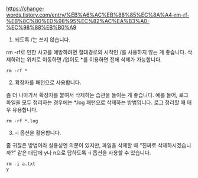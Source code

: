 https://change-words.tistory.com/entry/%EB%A6%AC%EB%88%85%EC%8A%A4-rm-rf-%EB%8C%80%ED%98%95%EC%82%AC%EA%B3%A0-%EC%98%88%EB%B0%A9


1. 되도록 /는 쓰지 않습니다.

rm -rf로 인한 사고를 예방하려면 절대경로의 시작인 /를 사용하지 않는 게 좋습니다. 삭제하려는 위치로 이동하면 /없이도 *를 이용하면 전체 삭제가 가능합니다.
```
rm -rf *
```


2. 확장자를 패턴으로 사용합니다.

좀 더 나아가서 확장자를 붙여서 삭제하는 습관을 들이는 게 좋습니다. 예를 들어, 로그 파일을 모두 정리하는 경우에는 *.log 패턴으로 삭제하는 방법입니다. 로그 정리할 때 매우 유용합니다.

```
rm -rf *.log
```

3. -i 옵션을 활용합니다.

좀 귀찮은 방법이라 실용성엔 의문이 있지만, 파일을 삭제할 때 “진짜로 삭제하시겠습니까?” 같은 대답에 y나 n으로 답하도록 -i 옵션을 사용할 수 있습니다. 

```
rm -i a.txt
y
```